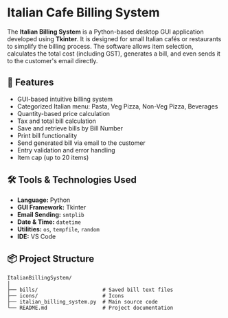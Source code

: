#  Italian Cafe Billing System

The **Italian Billing System** is a Python-based desktop GUI application developed using **Tkinter**. It is designed for small Italian cafés or restaurants to simplify the billing process. The software allows item selection, calculates the total cost (including GST), generates a bill, and even sends it to the customer's email directly.

## 🧾 Features
- GUI-based intuitive billing system
- Categorized Italian menu: Pasta, Veg Pizza, Non-Veg Pizza, Beverages
- Quantity-based price calculation
- Tax and total bill calculation
- Save and retrieve bills by Bill Number
- Print bill functionality
- Send generated bill via email to the customer
- Entry validation and error handling
- Item cap (up to 20 items)

## 🛠 Tools & Technologies Used
- **Language:** Python
- **GUI Framework:** Tkinter
- **Email Sending:** `smtplib`
- **Date & Time:** `datetime`
- **Utilities:** `os`, `tempfile`, `random`
- **IDE:** VS Code 

## 📦 Project Structure
```plaintext
ItalianBillingSystem/
│
├── bills/                     # Saved bill text files
├── icons/                     # Icons
├── italian_billing_system.py  # Main source code
└── README.md                  # Project documentation
